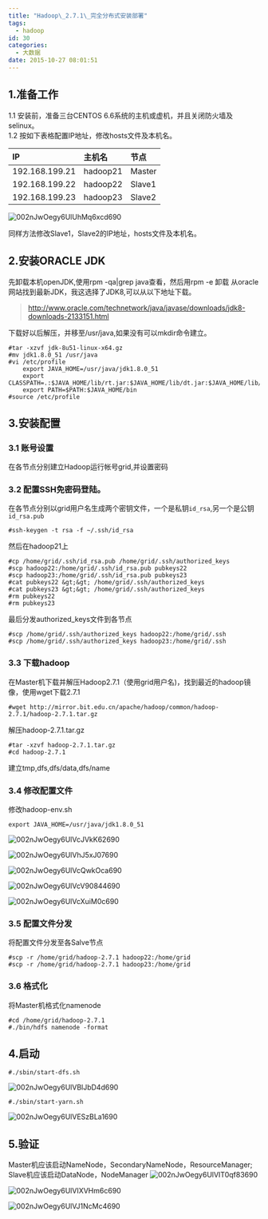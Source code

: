```yaml
---
title: "Hadoop\_2.7.1\_完全分布式安装部署"
tags:
  - hadoop
id: 30
categories:
  - 大数据
date: 2015-10-27 08:01:51
---
```


## 1.准备工作
1.1 安装前，准备三台CENTOS 6.6系统的主机或虚机，并且关闭防火墙及selinux。<br/>
1.2 按如下表格配置IP地址，修改hosts文件及本机名。

|IP				  |主机名   |节点  |
|:-------------|:-------|:-----|
|192.168.199.21|hadoop21|Master|
|192.168.199.22|hadoop22|Slave1|
|192.168.199.23|hadoop23|Slave2|

![002nJwOegy6UlUhMq6xcd690](/uploads/2015/10/002nJwOegy6UlUhMq6xcd690.png)

同样方法修改Slave1，Slave2的IP地址，hosts文件及本机名。

## 2.安装ORACLE JDK

先卸载本机openJDK,使用rpm -qa|grep java查看，然后用rpm -e 卸载
从oracle网站找到最新JDK，我这选择了JDK8,可以从以下地址下载。

>http://www.oracle.com/technetwork/java/javase/downloads/jdk8-downloads-2133151.html

下载好以后解压，并移至/usr/java,如果没有可以mkdir命令建立。

```
#tar -xzvf jdk-8u51-linux-x64.gz
#mv jdk1.8.0_51 /usr/java
#vi /etc/profile
	export JAVA_HOME=/usr/java/jdk1.8.0_51
	export CLASSPATH=.:$JAVA_HOME/lib/rt.jar:$JAVA_HOME/lib/dt.jar:$JAVA_HOME/lib/tools.jar
	export PATH=$PATH:$JAVA_HOME/bin
#source /etc/profile
```
## 3.安装配置
### 3.1 账号设置
在各节点分别建立Hadoop运行帐号grid,并设置密码

### 3.2 配置SSH免密码登陆。
在各节点分别以grid用户名生成两个密钥文件，一个是私钥`id_rsa`,另一个是公钥`id_rsa.pub`
	
	#ssh-keygen -t rsa -f ~/.ssh/id_rsa
    
 然后在hadoop21上
    
	#cp /home/grid/.ssh/id_rsa.pub /home/grid/.ssh/authorized_keys
	#scp hadoop22:/home/grid/.ssh/id_rsa.pub pubkeys22
	#scp hadoop23:/home/grid/.ssh/id_rsa.pub pubkeys23
	#cat pubkeys22 &gt;&gt; /home/grid/.ssh/authorized_keys
	#cat pubkeys23 &gt;&gt; /home/grid/.ssh/authorized_keys
	#rm pubkeys22
	#rm pubkeys23
  
 最后分发authorized_keys文件到各节点
    
    #scp /home/grid/.ssh/authorized_keys hadoop22:/home/grid/.ssh
    #scp /home/grid/.ssh/authorized_keys hadoop23:/home/grid/.ssh

### 3.3 下载hadoop
在Master机下载并解压Hadoop2.7.1（使用grid用户名)，找到最近的hadoop镜像，使用wget下载2.7.1
    
    #wget http://mirror.bit.edu.cn/apache/hadoop/common/hadoop-2.7.1/hadoop-2.7.1.tar.gz
    
解压hadoop-2.7.1.tar.gz
	
	#tar -xzvf hadoop-2.7.1.tar.gz
	#cd hadoop-2.7.1
    
建立tmp,dfs,dfs/data,dfs/name

### 3.4 修改配置文件

修改hadoop-env.sh

    export JAVA_HOME=/usr/java/jdk1.8.0_51

![002nJwOegy6UlVcJVkK62690](/uploads/2015/10/002nJwOegy6UlVcJVkK62690.png)

![002nJwOegy6UlVhJ5xJ07690](/uploads/2015/10/002nJwOegy6UlVhJ5xJ07690.png)

![002nJwOegy6UlVcQwkOca690](/uploads/2015/10/002nJwOegy6UlVcQwkOca690.png)

![002nJwOegy6UlVcV90844690](/uploads/2015/10/002nJwOegy6UlVcV90844690.png)

![002nJwOegy6UlVcXuiM0c690](/uploads/2015/10/002nJwOegy6UlVcXuiM0c690.png)

### 3.5 配置文件分发
将配置文件分发至各Salve节点

    #scp -r /home/grid/hadoop-2.7.1 hadoop22:/home/grid
    #scp -r /home/grid/hadoop-2.7.1 hadoop23:/home/grid

### 3.6 格式化
将Master机格式化namenode

    #cd /home/grid/hadoop-2.7.1
    #./bin/hdfs namenode -format

## 4.启动
    #./sbin/start-dfs.sh
![002nJwOegy6UlVBlJbD4d690](/uploads/2015/10/002nJwOegy6UlVBlJbD4d690.png)
	
	#./sbin/start-yarn.sh
![002nJwOegy6UlVESzBLa1690](/uploads/2015/10/002nJwOegy6UlVESzBLa1690.png)

## 5.验证

Master机应该启动NameNode，SecondaryNameNode，ResourceManager;<br>
Slave机应该启动DataNode，NodeManager
![002nJwOegy6UlVIT0qf83690](/uploads/2015/10/002nJwOegy6UlVIT0qf83690.png)

![002nJwOegy6UlVIXVHm6c690](/uploads/2015/10/002nJwOegy6UlVIXVHm6c690.jpg)

![002nJwOegy6UlVJ1NcMc4690](/uploads/2015/10/002nJwOegy6UlVJ1NcMc4690.jpg)

